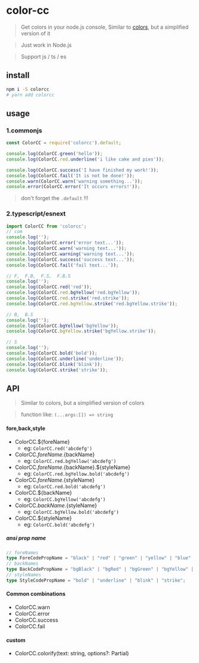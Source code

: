 # color-cc

> Get colors in your node.js console, Similar to [colors](https://www.npmjs.com/package/colors), but a simplified version of it

> Just work in Node.js

> Support js / ts / es

## install

```sh
npm i -S colorcc
# yarn add colorcc
```

## usage

### 1.commonjs

```js
const ColorCC = require('colorcc').default;

console.log(ColorCC.green('hello'));
console.log(ColorCC.red.underline('i like cake and pies'));

console.log(ColorCC.success('I have finished my work!'));
console.log(ColorCC.fail('It is not be done!'));
console.warn(ColorCC.warn('warning something...'));
console.error(ColorCC.error('It occurs errors!'));
```

> don't forget the `.default` !!!

### 2.typescript/esnext

```ts
import ColorCC from 'colorcc';
// com
console.log('');
console.log(ColorCC.error('error text...'));
console.log(ColorCC.warn('warning text...'));
console.log(ColorCC.warning('warning text...'));
console.log(ColorCC.success('success text...'));
console.log(ColorCC.fail('fail text...'));

// F,  F.B,  F.S,  F.B.S
console.log('');
console.log(ColorCC.red('red'));
console.log(ColorCC.red.bgYellow('red.bgYellow'));
console.log(ColorCC.red.strike('red.strike'));
console.log(ColorCC.red.bgYellow.strike('red.bgYellow.strike'));

// B,  B.S
console.log('');
console.log(ColorCC.bgYellow('bgYellow'));
console.log(ColorCC.bgYellow.strike('bgYellow.strike'));

// S
console.log('');
console.log(ColorCC.bold('bold'));
console.log(ColorCC.underline('underline'));
console.log(ColorCC.blink('blink'));
console.log(ColorCC.strike('strike'));
```


## API

> Similar to colors, but a simplified version of colors

> function like: `(...args:[]) => string` 

#### fore,back,style

- ColorCC.${foreName}
  - eg: `ColorCC.red('abcdefg')`
- ColorCC.${foreName}.${backName}
  - eg: `ColorCC.red.bgYellow('abcdefg')`
- ColorCC.${foreName}.${backName}.${styleName}
  - eg: `ColorCC.red.bgYellow.bold('abcdefg')`
- ColorCC.${foreName}.${styleName}
  - eg: `ColorCC.red.bold('abcdefg')`
- ColorCC.${backName}
  - eg: `ColorCC.bgYellow('abcdefg')`
- ColorCC.${backName}.${styleName}
  - eg: `ColorCC.bgYellow.bold('abcdefg')`
- ColorCC.${styleName}
  - eg: `ColorCC.bold('abcdefg')`

##### ansi prop name

```ts
// foreNames
type ForeCodePropName = "black" | "red" | "green" | "yellow" | "blue" | "magenta" | "cyan" | "white" | "gray" | "grey" | "brightBlack" | "brightRed" | "brightGreen" | "brightYellow" | "brightBlue" | "brightMagenta" | "brightCyan" | "brightWhite";
// backNames
type BackCodePropName = "bgBlack" | "bgRed" | "bgGreen" | "bgYellow" | "bgBlue" | "bgMagenta" | "bgCyan" | "bgWhite" | "bgGray" | "bgGrey" | "bgBrightBlack" | "bgBrightRed" | "bgBrightGreen" | "bgBrightYellow" | "bgBrightBlue" | "bgBrightMagenta" | "bgBrightCyan" | "bgBrightWhite";
// styleNames
type StyleCodePropName = "bold" | "underline" | "blink" | "strike";
```

#### Common combinations

- ColorCC.warn
- ColorCC.error
- ColorCC.success
- ColorCC.fail


#### custom

- ColorCC.colorify(text: string, options?: Partial<ColorifyOptions>)

